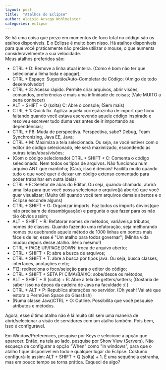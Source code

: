 ```yaml
---
layout: post
title:  "Atalhos do Eclipse"
author: Aloisio Arsego Wohlmeister
categories: eclipse
---
```


Se há uma coisa que prezo em momentos de foco total no código são os atalhos disponíveis. E o Eclipse é muito bom nisso. Há atalhos disponíveis para que você praticamente não precise utilizar o mouse, o que aumenta consideravelmente a sua velocidade.  
Meus atalhos preferidos são:  

*  CTRL + D: Remove a linha atual inteira. (Como é bom não ter que selecionar a linha toda e apagar);
*  CTRL + Espaço: Sugestão/Auto-Completar de Código; (Amigo de todo desenvolvedor)
*  CTRL + 3: Acesso rápido. Permite criar arquivos, abrir visões, comandos, preferências e mais uma infinidade de coisas; (Vale MUITO a pena conhecer)
*  ALT + SHIFT + Q (solta) C: Abre o console; (Sem mais)
*  CTRL + 1: Quick fix. Agiliza aquela correçãozinha de import que ficou faltando quando você estava escrevendo aquele código inspirado e resolveu escrever tudo duma vez antes de ir importando as dependências;
*  CTRL + F8: Muda de perspectiva. Perspectiva, sabe? Debug, Team Synchronizing, Java EE, Java;
*  CTRL + M: Maximiza a tela selecionada. Ou seja, se você estiver com o editor de código selecionado, ele será maximizado, escondendo as outras telas/abas/visões;
*  (Com o código selecionado) CTRL + SHIFT + C: Comenta o código selecionado. Nem todos os tipos de arquivos. Não funcionou num arquivo ANT que mantinha; (Cara, isso é demais! Facilita muito quando tudo o que você quer é deixar um código extenso comentado para poder trabalhar em outra ideia)
*  CTRL + E: Seletor de abas do Editor. Ou seja, quando chamado, abrirá uma lista para que você possa selecionar o arquivo(já aberto) que você quer visualizar; (Muito útil quando você tem arquivos demais abertos e o Eclipse esconde alguns)
*  CTRL + SHIFT + O: Organizar imports. Faz todos os imports óbvios(que não precisam de desambiguação) e pergunta o que fazer para os não tão óbvios assim;
*  ALT + SHIFT + R: Refatorar nomes de métodos, variáveis,a tributos, nomes de classes. Quando fazendo uma refatoração, seja melhorando nomes ou quebrando aquele método de 1000 linhas em pontos mais fáceis de ler, esse é "Um atalho para todos governar"; (Minha vida mudou depois desse atalho. Sério mesmo!)
*  CTRL + PAGE UP/PAGE DOWN: troca de arquivo aberto;
*  CTRL + SHIFT + R: abre a busca de arquivos;
*  CTRL + SHIFT + T: abre a busca por tipos java. Ou seja, busca classes, interfaces, anotações e etc;
*  F12: redireciona o foco/seleção para o editor do código;
*  CTRL + SHIFT + SETA P/ CIMA/BAIXO: sobe/desce os métodos;
*  ALT + SHIFT + S (solta) + R: Abre a tela de getters/setters; (Gostaria de saber isso na época da cadeira de Java na faculdade :( )
*  CTRL + ALT + P: Republica alterações no servidor. (Oh yeah! Vai até que estora o PermGen Space do Glassfish)
*  (Numa classe Java)CTRL + O: Outline. Possibilita que você pesquise atributos e métodos.

Agora, esse último atalho não é lá muito útil sem uma maneira de abrir/selecionar a visão de servidores com um atalho também. Pois bem, isso é configurável.  

Em Window/Preferences, pesquise por Keys e selecione a opção que aparecer. Então, na tela ao lado, pesquise por Show View (Servers). Não esqueça de configurar a opção "When" como "In windows", para que o atalho fique disponível em todo e qualquer lugar do Eclipse. Costumo configurá-lo assim: ALT + SHIFT + Q (solta) + 1. É uma sequência estranha, mas em pouco tempo se torna prática.
Esqueci de algo?